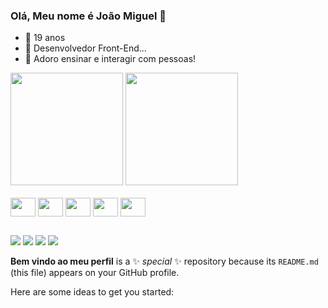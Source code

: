 ### Olá, Meu nome é João Miguel 👋

- 🌱 19 anos
- 🤔 Desenvolvedor Front-End...
- 💬 Adoro ensinar e interagir com pessoas!

<div>
  <img height="180em" src="https://github-readme-stats.vercel.app/api?username=jmiguel-arlopes&show_icons=true&theme=radical"/>
  <img height="180em" src="https://github-readme-stats.vercel.app/api/top-langs/?username=jmiguel-arlopes&layout=compact&theme=radical"/>
</div>

<div style="display: inline-block"><br>
  <img align="center" height="30" width="40" src="https://cdn.jsdelivr.net/gh/devicons/devicon/icons/html5/html5-original.svg"/>
  <img align="center" height="30" width="40" src="https://cdn.jsdelivr.net/gh/devicons/devicon/icons/css3/css3-original.svg" />
  <img align="center" height="30" width="40" src="https://cdn.jsdelivr.net/gh/devicons/devicon/icons/javascript/javascript-original.svg" />
  <img align="center" height="30" width="40" src="https://cdn.jsdelivr.net/gh/devicons/devicon/icons/bootstrap/bootstrap-original.svg" />
  <img align="center" height="30" width="40" src="https://cdn.jsdelivr.net/gh/devicons/devicon/icons/react/react-original.svg" />
</div>

##

<div>
  <a href="mailto:jmiguelarlopes@gmail.com"><img src="https://img.shields.io/badge/Gmail-D14836?style=for-the-badge&logo=gmail&logoColor=white" target="_blank"/></a>
  <a href="https://br.linkedin.com/in/jo%C3%A3o-miguel-a-lopes-8431b4261" target="_blank"><img src="https://img.shields.io/badge/LinkedIn-0077B5?style=for-the-badge&logo=linkedin&logoColor=white" target="_blank"/></a>
  <a href="https://wa.me/5521975471418" target="_blank"><img src="https://img.shields.io/badge/WhatsApp-25D366?style=for-the-badge&logo=whatsapp&logoColor=white" target="_blank"/></a>
  <a href="https://discordapp.com/users/426728402863652867" target="_blank"><img src="https://img.shields.io/badge/Discord-7289DA?style=for-the-badge&logo=discord&logoColor=white" target="_blank"/></a>
</div>


**Bem vindo ao meu perfil** is a ✨ _special_ ✨ repository because its `README.md` (this file) appears on your GitHub profile.

Here are some ideas to get you started:
